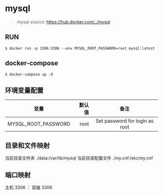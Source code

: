 # mysql
> mysql source: https://hub.docker.com/_/mysql

## RUN
```shell
$ docker run -p 3306:3306 --env MYSQL_ROOT_PASSWORD=root mysql:latest
```

## docker-compose
```shell
$ docker-compose up -d
```

## 环境变量配置
| 变量            |  默认值 |               备注               |
|---------------|-----:|:------------------------------:|
| MYSQL_ROOT_PASSWORD | root | Set password for login as root |

## 目录和文件映射
当前目录文件夹   ./data:/var/lib/mysql
当前目录配置文件 ./my.cnf:/etc/my.cnf

## 端口映射
主机 3306 ： 容器 3306
